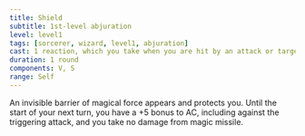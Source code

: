 ```yaml
---
title: Shield
subtitle: 1st-level abjuration
level: level1
tags: [sorcerer, wizard, level1, abjuration]
cast: 1 reaction, which you take when you are hit by an attack or targeted by the magic missile spell
duration: 1 round
components: V, S
range: Self
---
```

An invisible barrier of magical force appears and protects you. Until the start of your next turn, you have a +5 bonus to AC, including against the triggering attack, and you take no damage from magic missile.